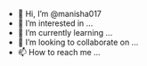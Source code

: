- 👋 Hi, I’m @manisha017
- 👀 I’m interested in ...
- 🌱 I’m currently learning ...
- 💞️ I’m looking to collaborate on ...
- 📫 How to reach me ...

<!---
manisha017/manisha017 is a ✨ special ✨ repository because its `README.md` (this file) appears on your GitHub profile.
You can click the Preview link to take a look at your changes.
--
